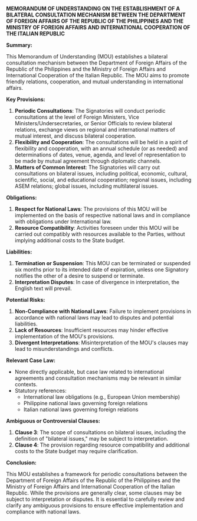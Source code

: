 **MEMORANDUM OF UNDERSTANDING ON THE ESTABLISHMENT OF A BILATERAL CONSULTATION MECHANISM BETWEEN THE DEPARTMENT OF FOREIGN AFFAIRS OF THE REPUBLIC OF THE PHILIPPINES AND THE MINISTRY OF FOREIGN AFFAIRS AND INTERNATIONAL COOPERATION OF THE ITALIAN REPUBLIC**

**Summary:**

This Memorandum of Understanding (MOU) establishes a bilateral consultation mechanism between the Department of Foreign Affairs of the Republic of the Philippines and the Ministry of Foreign Affairs and International Cooperation of the Italian Republic. The MOU aims to promote friendly relations, cooperation, and mutual understanding in international affairs.

**Key Provisions:**

1. **Periodic Consultations**: The Signatories will conduct periodic consultations at the level of Foreign Ministers, Vice Ministers/Undersecretaries, or Senior Officials to review bilateral relations, exchange views on regional and international matters of mutual interest, and discuss bilateral cooperation.
2. **Flexibility and Cooperation**: The consultations will be held in a spirit of flexibility and cooperation, with an annual schedule (or as needed) and determinations of dates, venue, agenda, and level of representation to be made by mutual agreement through diplomatic channels.
3. **Matters of Common Interest**: The Signatories will carry out consultations on bilateral issues, including political, economic, cultural, scientific, social, and educational cooperation; regional issues, including ASEM relations; global issues, including multilateral issues.

**Obligations:**

1. **Respect for National Laws**: The provisions of this MOU will be implemented on the basis of respective national laws and in compliance with obligations under International law.
2. **Resource Compatibility**: Activities foreseen under this MOU will be carried out compatibly with resources available to the Parties, without implying additional costs to the State budget.

**Liabilities:**

1. **Termination or Suspension**: This MOU can be terminated or suspended six months prior to its intended date of expiration, unless one Signatory notifies the other of a desire to suspend or terminate.
2. **Interpretation Disputes**: In case of divergence in interpretation, the English text will prevail.

**Potential Risks:**

1. **Non-Compliance with National Laws**: Failure to implement provisions in accordance with national laws may lead to disputes and potential liabilities.
2. **Lack of Resources**: Insufficient resources may hinder effective implementation of the MOU's provisions.
3. **Divergent Interpretations**: Misinterpretation of the MOU's clauses may lead to misunderstandings and conflicts.

**Relevant Case Law:**

* None directly applicable, but case law related to international agreements and consultation mechanisms may be relevant in similar contexts.
* Statutory references:
	+ International law obligations (e.g., European Union membership)
	+ Philippine national laws governing foreign relations
	+ Italian national laws governing foreign relations

**Ambiguous or Controversial Clauses:**

1. **Clause 3**: The scope of consultations on bilateral issues, including the definition of "bilateral issues," may be subject to interpretation.
2. **Clause 4**: The provision regarding resource compatibility and additional costs to the State budget may require clarification.

**Conclusion:**

This MOU establishes a framework for periodic consultations between the Department of Foreign Affairs of the Republic of the Philippines and the Ministry of Foreign Affairs and International Cooperation of the Italian Republic. While the provisions are generally clear, some clauses may be subject to interpretation or disputes. It is essential to carefully review and clarify any ambiguous provisions to ensure effective implementation and compliance with national laws.